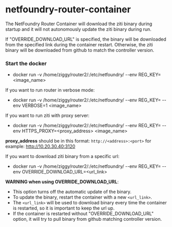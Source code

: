 # netfoundry-router-container
The NetFoundry Router Container will download the ziti binary during startup and it will not autonomously update the ziti binary during run.

If "OVERRIDE_DOWNLOAD_URL" is specified, the binary will be downloaded from the specified link during the container restart.  Otherwise, the ziti binary will be downloaded from github to match the controller version.

### Start the docker ###
* docker run -v /home/ziggy/router2/:/etc/netfoundry/ --env REG_KEY=<Registration Key> <image_name>

If you want to run router in verbose mode:
* docker run -v /home/ziggy/router2/:/etc/netfoundry/ --env REG_KEY=<Registration Key> --env VERBOSE=1 <image_name>

If you want to run ziti with proxy server:
* docker run -v /home/ziggy/router2/:/etc/netfoundry/ --env REG_KEY=<Registration Key> --env HTTPS_PROXY=<proxy_address> <image_name>

**proxy_address** should be in this format: `http://<address>:<port>`
for example: http://10.20.30.40:3120

If you want to download ziti binary from a specific url:
* docker run -v /home/ziggy/router2/:/etc/netfoundry/ --env REG_KEY=<Registration Key> --env OVERRIDE_DOWNLOAD_URL=<url_link>

**WARNING when using OVERRIDE_DOWNLOAD_URL**: 
* This option turns off the automatic update of the binary.
* To update the binary, restart the container with a new `<url_link>`.
* The `<url_link>` will be used to download binary every time the container is restarted, so it is important to keep the url up.
* If the container is restarted without "OVERRIDE_DOWNLOAD_URL" option, it will try to pull binary from github matching controller version.

